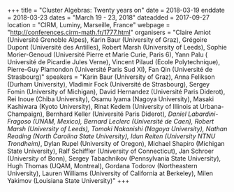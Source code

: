 +++
title = "Cluster Algebras: Twenty years on"
date = 2018-03-19
enddate = 2018-03-23
dates = "March 19 - 23, 2018"
dateadded = 2017-09-27
location = "CIRM, Luminy, Marseille, France"
webpage = "http://conferences.cirm-math.fr/1777.html"
organisers = "Claire Amiot (Université Grenoble Alpes), Karin Baur (University of Graz), Grégoire Dupont (Université des Antilles), Robert Marsh (University of Leeds), Sophie Morier-Genoud (Université Pierre et Marie Curie, Paris 6), Yann Palu ( Université de Picardie Jules Verne), Vincent Pilaud (Ecole Polytechnique), Pierre-Guy Plamondon (Université Paris Sud XI), Fan Qin (Université de Strasbourg)"
speakers = "Karin Baur (University of Graz), Anna Felikson (Durham University), Vladimir Fock (Université de Strasbourg), Sergey Fomin (University of Michigan), David Hernandez (Université Paris Diderot), Rei Inoue (Chiba University), Osamu Iyama (Nagoya University), Masaki Kashiwara (Kyoto University), Rinat Kedem (University of Illinois at Urbana-Champaign), Bernhard Keller (Université Paris Diderot)*, Daniel Labardini-Fragoso (UNAM, Mexico), Bernard Leclerc (Université de Caen), Robert Marsh (University of Leeds), Tomoki Nakanishi (Nagoya University), Nathan Reading (North Carolina State University), Idun Reiten (University NTNU Trondheim)*, Dylan Rupel (University of Oregon), Michael Shapiro (Michigan State University), Ralf Schiffler (University of Connecticut), Jan Schroer (University of Bonn), Sergey Tabachnikov (Pennsylvania State University), Hugh Thomas (UQAM, Montreal), Gordana Todorov (Northeastern University), Lauren Williams (University of California at Berkeley), Milen Yakimov (Louisiana State University)"
+++
